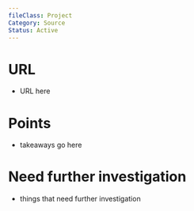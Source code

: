 ```yaml
---
fileClass: Project
Category: Source
Status: Active
---
```

# URL
- URL here

# Points
- takeaways go here

# Need further investigation
- things that need further investigation

